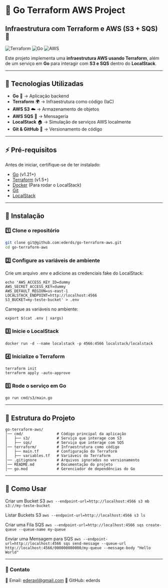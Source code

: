 # 🚀 Go Terraform AWS Project
## Infraestrutura com Terraform e AWS (S3 + SQS) 🚀

![Terraform](https://img.shields.io/badge/Terraform-v1.5-blue?logo=terraform)
![Go](https://img.shields.io/badge/Go-1.21-blue?logo=go)
![AWS](https://img.shields.io/badge/AWS-S3%20%26%20SQS-orange?logo=amazonaws)

Este projeto implementa uma **infraestrutura AWS usando Terraform**, além de um serviço em **Go** para interagir com **S3 e SQS** dentro do **LocalStack**.

---

## 📌 Tecnologias Utilizadas
- **Go** 🐹 → Aplicação backend
- **Terraform** 🌍 → Infraestrutura como código (IaC)
- **AWS S3** ☁️ → Armazenamento de objetos
- **AWS SQS** 📩 → Mensageria
- **LocalStack** 🏠 → Simulação de serviços AWS localmente
- **Git & GitHub** 🔗 → Versionamento de código

---

## ⚡ Pré-requisitos
Antes de iniciar, certifique-se de ter instalado:
- [Go](https://go.dev/doc/install) (v1.21+)
- [Terraform](https://developer.hashicorp.com/terraform/downloads) (v1.5+)
- [Docker](https://www.docker.com/) (Para rodar o LocalStack)
- [Git](https://git-scm.com/)
- [LocalStack](https://github.com/localstack/localstack)

---

## 🔧 Instalação

### 1️⃣ Clone o repositório
```sh
git clone git@github.com:ederds/go-terraform-aws.git
cd go-terraform-aws
```


### 2️⃣ Configure as variáveis de ambiente
Crie um arquivo .env e adicione as credenciais fake do LocalStack:
```
echo 'AWS_ACCESS_KEY_ID=dummy
AWS_SECRET_ACCESS_KEY=dummy
AWS_DEFAULT_REGION=us-east-1
LOCALSTACK_ENDPOINT=http://localhost:4566
S3_BUCKET=my-teste-bucket' > .env
```

Carregue as variáveis no ambiente:

```export $(cat .env | xargs)```

### 3️⃣ Inicie o LocalStack

`docker run -d --name localstack -p 4566:4566 localstack/localstack`

### 4️⃣ Inicialize o Terraform
```
terraform init
terraform apply -auto-approve
```

### 5️⃣ Rode o serviço em Go

`go run cmd/s3/main.go`

---

## 📂 Estrutura do Projeto

```
go-terraform-aws/
│── cmd/               # Código principal da aplicação
│   ├── s3/            # Serviço que interage com S3
│   ├── sqs/           # Serviço que interage com SQS
│── terraform/         # Infraestrutura como código
│   ├── main.tf        # Configuração do Terraform
│   ├── variables.tf   # Variáveis do Terraform
│── .gitignore         # Arquivos ignorados no versionamento
│── README.md          # Documentação do projeto
│── go.mod             # Gerenciador de dependências do Go
```

---

## 🎯 Como Usar

Criar um Bucket S3
`aws --endpoint-url=http://localhost:4566 s3 mb s3://my-teste-bucket`

Listar Buckets S3
`aws --endpoint-url=http://localhost:4566 s3 ls`

Criar uma Fila SQS
`aws --endpoint-url=http://localhost:4566 sqs create-queue --queue-name my-queue`

Enviar uma Mensagem para SQS
`aws --endpoint-url=http://localhost:4566 sqs send-message --queue-url http://localhost:4566/000000000000/my-queue --message-body "Hello World"`

---

### 📢 Contato
📧 Email: ederaxl@gmail.com
🐙 GitHub: ederds